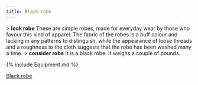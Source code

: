 ```yaml
---
title: Black robe
---
```


\> **look robe**
These are simple robes, made for everyday wear by those who favour this
kind of
apparel. The fabric of the robes is a buff colour and lacking in any
patterns
to distinguish, while the appearance of loose threads and a roughness to
the
cloth suggests that the robe has been washed many a time.
\> **consider robe**
It is a black robe.
It weighs a couple of pounds.

{% include Equipment.md %}

[Black robe](Category:_Cloth_equipment "wikilink")
